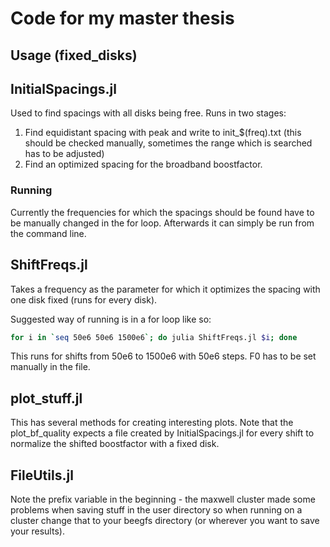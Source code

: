 # Code for my master thesis

## Usage (fixed_disks)

## InitialSpacings.jl

Used to find spacings with all disks being free. Runs in two stages:

1. Find equidistant spacing with peak and write to init_\$(freq).txt (this should be checked manually, sometimes the 
   range which is searched has to be adjusted)
2. Find an optimized spacing for the broadband boostfactor.

### Running

Currently the frequencies for which the spacings should be found have to be manually changed in the for loop. Afterwards 
it can simply be run from the command line.

## ShiftFreqs.jl

Takes a frequency as the parameter for which it optimizes the spacing with one disk fixed (runs for every disk).

Suggested way of running is in a for loop like so:

```sh
for i in `seq 50e6 50e6 1500e6`; do julia ShiftFreqs.jl $i; done
```

This runs for shifts from 50e6 to 1500e6 with 50e6 steps. F0 has to be set manually in the file.

## plot_stuff.jl

This has several methods for creating interesting plots. Note that the plot_bf_quality expects a file created by 
InitialSpacings.jl for every shift to normalize the shifted boostfactor with a fixed disk.

## FileUtils.jl

Note the prefix variable in the beginning - the maxwell cluster made some problems when saving stuff in the user 
directory so when running on a cluster change that to your beegfs directory (or wherever you want to save your results).
